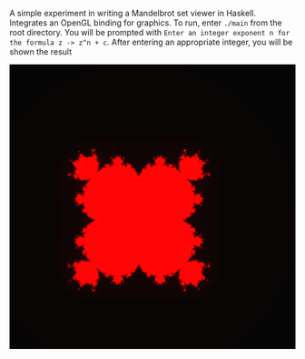 A simple experiment in writing a Mandelbrot set viewer in Haskell. Integrates an OpenGL binding for graphics. To run, enter `./main` from the root directory. You will be prompted with `Enter an integer exponent n for the formula z -> z^n + c`. After entering an appropriate integer, you will be shown the result

![Example Pic](fractal.png)